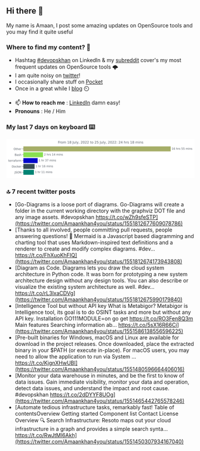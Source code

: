 <!--- [![Hits](https://hits.seeyoufarm.com/api/count/incr/badge.svg?url=https%3A%2F%2Fgithub.com%2Fakhan4u%2Fhit-counter&count_bg=%2379C83D&title_bg=%23555555&icon=&icon_color=%23E7E7E7&title=visits&edge_flat=false)](https://hits.seeyoufarm.com) --->

## Hi there 👋

My name is Amaan, I post some amazing updates on OpenSource tools and you may find it quite useful

### Where to find my content? 🤔

* Hashtag [#devopskhan](https://www.linkedin.com/feed/hashtag/devopskhan/) on LinkedIn & my [subreddit](https://www.reddit.com/r/devopskhan/) cover's my most frequent updates on OpenSource tools 🌩️
* I am quite noisy on [twitter](https://twitter.com/Amaankhan4you)!
* I occasionally share stuff on [Pocket](https://getpocket.com/@ej6g8d1dp2829A16a9Tf5d4T6bAMp3d8791rejDe86yem3bm4e14ex4fT4dluk29)
* Once in a great while I [blog](https://linuxparrot.com/) ⏲️


- 📫 **How to reach me** : [LinkedIn](https://www.linkedin.com/in/amaan-khan-linux-ninja) damn easy!
- **Pronouns** : He / Him

### My last 7 days on keyboard ⌨️

<img src="https://github.com/akhan4u/akhan4u/blob/main/images/stat.svg" alt="Amaan's Wakatime Activity!"/>

### 🔝 7 recent twitter posts
<!-- DEVDOJO:START -->
- [Go-Diagrams is a loose port of diagrams. Go-Diagrams will create a folder in the current working directory with the graphviz DOT file and any image assets. #devopskhan https://t.co/wZh9sfeSTP](https://twitter.com/Amaankhan4you/status/1551812677609078786)
- [Thanks to all involved, people committing pull requests, people answering questions! 🙏 Mermaid is a Javascript based diagramming and charting tool that uses Markdown-inspired text definitions and a renderer to create and modify complex diagrams. #dev… https://t.co/FhXuoKhFIQ](https://twitter.com/Amaankhan4you/status/1551812674173943808)
- [Diagram as Code. Diagrams lets you draw the cloud system architecture in Python code. It was born for prototyping a new system architecture design without any design tools. You can also describe or visualize the existing system architecture as well. #dev… https://t.co/rL3lxaCDVg](https://twitter.com/Amaankhan4you/status/1551812675990179840)
- [Intelligence Tool but without API key What is Metabigor? Metabigor is Intelligence tool, its goal is to do OSINT tasks and more but without any API key. Installation GO111MODULE=on go get https://t.co/RO3Fen8Q3m Main features Searching information ab… https://t.co/5sX16R66Ci](https://twitter.com/Amaankhan4you/status/1551586138556596225)
- [Pre-built binaries for Windows, macOS and Linux are available for download in the project releases. Once downloaded, place the extracted binary in your $PATH &lpar;or execute in-place&rpar;. For macOS users, you may need to allow the application to run via System … https://t.co/KjgnXHwUBI](https://twitter.com/Amaankhan4you/status/1551480596664406016)
- [Monitor your data warehouse in minutes, and be the first to know of data issues. Gain immediate visibility, monitor your data and operation, detect data issues, and understand the impact and root cause. #devopskhan https://t.co/2dDYYF8UOg](https://twitter.com/Amaankhan4you/status/1551465442765578246)
- [Automate tedious infrastructure tasks, remarkably fast! Table of contentsOverview Getting started Component list Contact License Overview 🔍 Search Infrastructure: Resoto maps out your cloud infrastructure in a graph and provides a simple search synta… https://t.co/RwJtMl6Akh](https://twitter.com/Amaankhan4you/status/1551450307934167040)
<!-- DEVDOJO:END -->

<!-- ![Amaan's GitHub stats](https://github-readme-stats.vercel.app/api?username=akhan4u&count_private=true&show_icons=true&hide=contribs) -->
